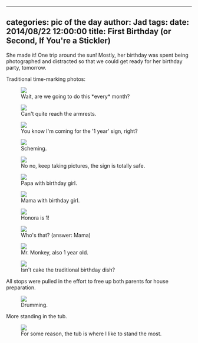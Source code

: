 
---
categories: pic of the day
author: Jad
tags: 
date: 2014/08/22 12:00:00
title: First Birthday (or Second, If You're a Stickler)
---
<p>She made it!  One trip around the sun!  Mostly, her birthday was spent being photographed and distracted so that we could get ready for her birthday party, tomorrow.</p>


<p>Traditional time-marking photos:</p>
<figure>
<img src="/img/2014/08/22/img_20140822_161827178_medium.jpg" />
<figcaption>Wait, are we going to do this *every* month?</figcaption>
</figure>

<figure>
<img src="/img/2014/08/22/img_20140822_162326693_medium.jpg" />
<figcaption>Can't quite reach the armrests.</figcaption>
</figure>

<figure>
<img src="/img/2014/08/22/img_8643_medium.jpg" />
<figcaption>You know I'm coming for the '1 year' sign, right?</figcaption>
</figure>

<figure>
<img src="/img/2014/08/22/img_8620_medium.jpg" />
<figcaption>Scheming.</figcaption>
</figure>

<figure>
<img src="/img/2014/08/22/img_8657_medium.jpg" />
<figcaption>No no, keep taking pictures, the sign is totally safe.</figcaption>
</figure>


<figure>
<img src="/img/2014/08/22/img_20140822_103236141_medium.jpg" />
<figcaption>Papa with birthday girl.</figcaption>
</figure>

<figure>
<img src="/img/2014/08/22/img_20140822_103304702_medium.jpg" />
<figcaption>Mama with birthday girl.</figcaption>
</figure>

<figure>
<img src="/img/2014/08/22/img_20140822_103321195_medium.jpg" />
<figcaption>Honora is 1!</figcaption>
</figure>

<figure>
<img src="/img/2014/08/22/img_20140822_103215073_medium.jpg" />
<figcaption>Who's that? (answer: Mama)</figcaption>
</figure>

<figure>
<img src="/img/2014/08/22/img_20140822_105901184_medium.jpg" />
<figcaption>Mr. Monkey, also 1 year old.</figcaption>
</figure>

<figure>
<img src="/img/2014/08/22/img_20140822_113350619_medium.jpg" />
<figcaption>Isn't cake the traditional birthday dish?</figcaption>
</figure>

<p>All stops were pulled in the effort to free up both parents for house preparation.</p>
<figure>
<img src="/img/2014/08/22/img_20140822_115835420_medium.jpg" />
<figcaption>Drumming.</figcaption>
</figure>

<p>More standing in the tub.</p>
<figure>
<img src="/img/2014/08/22/img_20140822_181106151_medium.jpg" />
<figcaption>For some reason, the tub is where I like to stand the most.</figcaption>
</figure>
